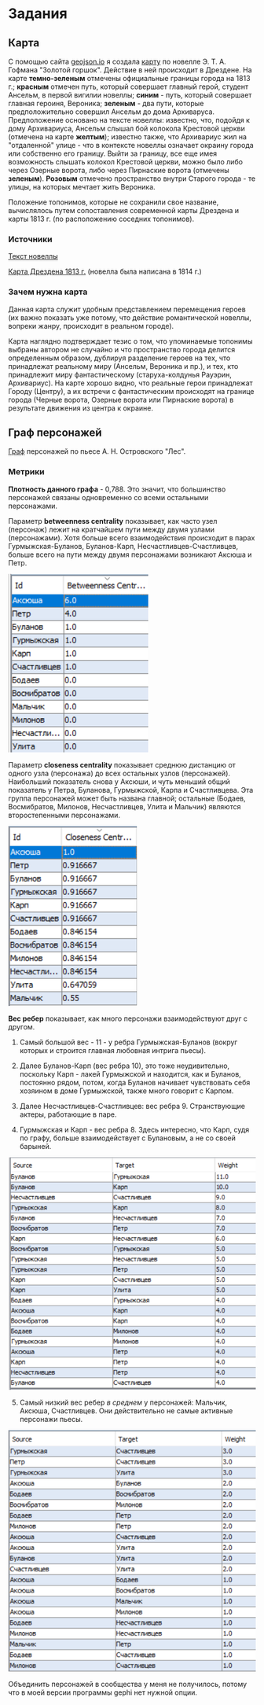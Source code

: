 # Задания

## Карта
С помощью сайта  [geojson.io](http://geojson.io/#map=2/20.0/0.0) я создала  [карту](https://github.com/anser0301/Pushkin/blob/master/map%20(1).geojson) по новелле Э. Т. А. Гофмана "Золотой горшок". Действие в ней происходит в Дрездене. На карте **темно-зеленым** отмечены официальные границы города на 1813 г.; **красным** отмечен путь, который совершает главный герой, студент Ансельм, в первой вигилии новеллы; **синим** - путь, который совершает главная героиня, Вероника; **зеленым** - два пути, которые предположительно совершил Ансельм до дома Архиваруса. Предположение основано на тексте новеллы: известно, что, подойдя к дому Архивариуса, Ансельм слышал бой колокола Крестовой церкви (отмечена на карте **желтым**); известно также, что Архивариус жил на "отдаленной" улице - что в контексте новеллы означает окраину города или собственно его границу. Выйти за границу, все еще имея возможность слышать колокол Крестовой церкви, можно было либо через Озерные ворота, либо через Пирнаские ворота (отмечены **зеленым**). **Розовым** отмечено пространство внутри Старого города - те улицы, на которых мечтает жить Вероника.

Положение топонимов, которые не сохранили свое название, вычислялось путем сопоставления современной карты Дрездена и карты 1813 г. (по расположению соседних топонимов).

### Источники
 [Текст новеллы](http://lib.ru/GOFMAN/gorshok.txt_with-big-pictures.html)
 
  [Карта Дрездена 1813 г.](http://www.deutschefotothek.de/documents/obj/70400031) (новелла была написана в 1814 г.)

### Зачем нужна карта
Данная карта служит удобным представлением перемещения героев (их важно показать уже потому, что действие романтической новеллы, вопреки жанру, происходит в реальном городе). 

Карта наглядно подтверждает тезис о том, что упоминаемые топонимы выбраны автором не случайно и что пространство города делится определенным образом, дублируя разделение героев на тех, что принадлежат реальному миру (Ансельм, Вероника и пр.), и тех, кто принадлежит миру фантастическому (старуха-колдунья Рауэрин, Архивариус). На карте хорошо видно, что реальные герои принадлежат Городу (Центру), а их встречи с фантастическим происходят на границе города (Черные ворота, Озерные ворота или Пирнаские ворота) в результате движения из центра к окраине.

## Граф персонажей

[Граф](https://github.com/anser0301/Pushkin/blob/master/%D0%B3%D1%80%D0%B0%D1%84_%D0%BB%D0%B5%D1%81.png) персонажей по пьесе А. Н. Островского "Лес".
### Метрики

**Плотность данного графа** - 0,788. Это значит, что большинство персонажей связаны одновременно со всеми остальными персонажами.

Параметр **betweenness centrality** показывает, как часто узел (персонаж) лежит на кратчайшем пути между двумя узлами (персонажами). Хотя больше всего взаимодействия происходит в парах Гурмыжская-Буланов, Буланов-Карп, Несчастливцев-Счастливцев, больше всего на пути между двумя персонажами возникают Аксюша и Петр.

![узлы, лежащие на кратчайшем пути у всевозможных пар узлов](https://github.com/anser0301/Pushkin/blob/master/betweennesss.PNG)

Параметр **closeness centrality** показывает среднюю дистанцию от одного узла (персонажа) до всех остальных узлов (персонажей). Наибольший показатель снова у Аксюши, и чуть меньший общий показатель у Петра, Буланова, Гурмыжской, Карпа и Счастливцева. Эта группа персонажей может быть названа главной; остальные (Бодаев, Восмибратов, Милонов, Несчастливцев, Улита и Мальчик) являются второстепенными персонажами.

![средняя дистанция от одного узла до всех остальных узлов](https://github.com/anser0301/Pushkin/blob/master/closeness.PNG)

**Вес ребер** показывает, как много персонажи взаимодействуют друг с другом.

1. Самый большой вес - 11 - у ребра Гурмыжская-Буланов (вокруг которых и строится главная любовная интрига пьесы).

2. Далее Буланов-Карп (вес ребра 10), это тоже неудивительно, поскольку Карп - лакей Гурмыжской и находится, как и Буланов, постоянно рядом, потом, когда Буланов начивает чувствовать себя хозяином в доме Гурмыжской, также много говорит с Карпом.

3. Далее Несчастливцев-Счастливцев: вес ребра 9. Странствующие актеры, работающие в паре.

4. Гурмыжская и Карп - вес ребра 8. Здесь интересно, что Карп, судя по графу, больше взаимодействует с Булановым, а не со своей барыней.

![вес ребер](https://github.com/anser0301/Pushkin/blob/master/%D0%B2%D0%B5%D1%811.PNG)

5. Самый низкий вес ребер _в_ _среднем_ у персонажей: Мальчик, Аксюша, Счастливцев. Они действительно не самые активные персонажи пьесы.

![вес ребер](https://github.com/anser0301/Pushkin/blob/master/%D0%B2%D0%B5%D1%812.PNG)

Объединить персонажей в сообщества у меня не получилось, потому что в моей версии программы gephi нет нужной опции.
